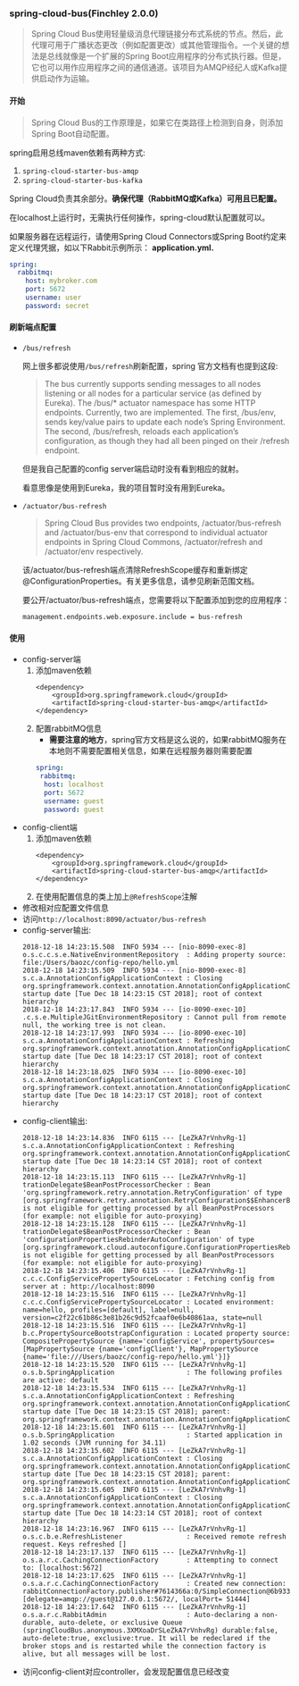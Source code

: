 ### spring-cloud-bus(Finchley 2.0.0)

> Spring Cloud Bus使用轻量级消息代理链接分布式系统的节点。然后，此代理可用于广播状态更改（例如配置更改）或其他管理指令。一个关键的想法是总线就像是一个扩展的Spring Boot应用程序的分布式执行器。但是，它也可以用作应用程序之间的通信通道。该项目为AMQP经纪人或Kafka提供启动作为运输。

#### 开始
> Spring Cloud Bus的工作原理是，如果它在类路径上检测到自身，则添加Spring Boot自动配置。

spring启用总线maven依赖有两种方式:
1. `spring-cloud-starter-bus-amqp`
2. `spring-cloud-starter-bus-kafka`

Spring Cloud负责其余部分。**确保代理（RabbitMQ或Kafka）可用且已配置。**

在localhost上运行时，无需执行任何操作，spring-cloud默认配置就可以。

如果服务器在远程运行，请使用Spring Cloud Connectors或Spring Boot约定来定义代理凭据，如以下Rabbit示例所示：
**application.yml.**
```yaml
spring:
  rabbitmq:
    host: mybroker.com
    port: 5672
    username: user
    password: secret
```

#### 刷新端点配置

- `/bus/refresh`

    网上很多都说使用`/bus/refresh`刷新配置，spring 官方文档有也提到这段:

    > The bus currently supports sending messages to all nodes listening or all nodes for a particular service (as defined by Eureka). The /bus/* actuator namespace has some HTTP endpoints. Currently, two are implemented. The first, /bus/env, sends key/value pairs to update each node’s Spring Environment. The second, /bus/refresh, reloads each application’s configuration, as though they had all been pinged on their /refresh endpoint.

    但是我自己配置的config server端启动时没有看到相应的就射。

    看意思像是使用到Eureka，我的项目暂时没有用到Eureka。

- `/actuator/bus-refresh`
    > Spring Cloud Bus provides two endpoints, /actuator/bus-refresh and /actuator/bus-env that correspond to individual actuator endpoints in Spring Cloud Commons, /actuator/refresh and /actuator/env respectively.

    该/actuator/bus-refresh端点清除RefreshScope缓存和重新绑定 @ConfigurationProperties。有关更多信息，请参见刷新范围文档。

    要公开/actuator/bus-refresh端点，您需要将以下配置添加到您的应用程序：
    ```properties
    management.endpoints.web.exposure.include = bus-refresh
    ```

#### 使用

- config-server端
    1. 添加maven依赖
        ```maven
        <dependency>
            <groupId>org.springframework.cloud</groupId>
            <artifactId>spring-cloud-starter-bus-amqp</artifactId>
        </dependency>
        ```
    2. 配置rabbitMQ信息
        - **需要注意的地方**，spring官方文档是这么说的，如果rabbitMQ服务在本地则不需要配置相关信息，如果在远程服务器则需要配置
        ```yaml
        spring:
         rabbitmq:
          host: localhost
          port: 5672
          username: guest
          password: guest
        ```
- config-client端
    1. 添加maven依赖
        ```
        <dependency>
            <groupId>org.springframework.cloud</groupId>
            <artifactId>spring-cloud-starter-bus-amqp</artifactId>
        </dependency>
        ```
    2. 在使用配置信息的类上加上`@RefreshScope`注解
- 修改相对应配置文件信息
- 访问`http://localhost:8090/actuator/bus-refresh`
- config-server输出:
    ```
    2018-12-18 14:23:15.508  INFO 5934 --- [nio-8090-exec-8] o.s.c.c.s.e.NativeEnvironmentRepository  : Adding property source: file:/Users/baozc/config-repo/hello.yml
    2018-12-18 14:23:15.509  INFO 5934 --- [nio-8090-exec-8] s.c.a.AnnotationConfigApplicationContext : Closing org.springframework.context.annotation.AnnotationConfigApplicationContext@3c5f61ff: startup date [Tue Dec 18 14:23:15 CST 2018]; root of context hierarchy
    2018-12-18 14:23:17.843  INFO 5934 --- [io-8090-exec-10] .c.s.e.MultipleJGitEnvironmentRepository : Cannot pull from remote null, the working tree is not clean.
    2018-12-18 14:23:17.993  INFO 5934 --- [io-8090-exec-10] s.c.a.AnnotationConfigApplicationContext : Refreshing org.springframework.context.annotation.AnnotationConfigApplicationContext@f458ea6: startup date [Tue Dec 18 14:23:17 CST 2018]; root of context hierarchy
    2018-12-18 14:23:18.025  INFO 5934 --- [io-8090-exec-10] s.c.a.AnnotationConfigApplicationContext : Closing org.springframework.context.annotation.AnnotationConfigApplicationContext@f458ea6: startup date [Tue Dec 18 14:23:17 CST 2018]; root of context hierarchy
    ```
- config-client输出:
    ```
    2018-12-18 14:23:14.836  INFO 6115 --- [LeZkA7rVnhvRg-1] s.c.a.AnnotationConfigApplicationContext : Refreshing org.springframework.context.annotation.AnnotationConfigApplicationContext@5ca35cdd: startup date [Tue Dec 18 14:23:14 CST 2018]; root of context hierarchy
    2018-12-18 14:23:15.113  INFO 6115 --- [LeZkA7rVnhvRg-1] trationDelegate$BeanPostProcessorChecker : Bean 'org.springframework.retry.annotation.RetryConfiguration' of type [org.springframework.retry.annotation.RetryConfiguration$$EnhancerBySpringCGLIB$$cdf36607] is not eligible for getting processed by all BeanPostProcessors (for example: not eligible for auto-proxying)
    2018-12-18 14:23:15.128  INFO 6115 --- [LeZkA7rVnhvRg-1] trationDelegate$BeanPostProcessorChecker : Bean 'configurationPropertiesRebinderAutoConfiguration' of type [org.springframework.cloud.autoconfigure.ConfigurationPropertiesRebinderAutoConfiguration$$EnhancerBySpringCGLIB$$f449d0df] is not eligible for getting processed by all BeanPostProcessors (for example: not eligible for auto-proxying)
    2018-12-18 14:23:15.406  INFO 6115 --- [LeZkA7rVnhvRg-1] c.c.c.ConfigServicePropertySourceLocator : Fetching config from server at : http://localhost:8090
    2018-12-18 14:23:15.516  INFO 6115 --- [LeZkA7rVnhvRg-1] c.c.c.ConfigServicePropertySourceLocator : Located environment: name=hello, profiles=[default], label=null, version=c2f22c61b86c3e81b26c9d52fcaaf0e6b40861aa, state=null
    2018-12-18 14:23:15.516  INFO 6115 --- [LeZkA7rVnhvRg-1] b.c.PropertySourceBootstrapConfiguration : Located property source: CompositePropertySource {name='configService', propertySources=[MapPropertySource {name='configClient'}, MapPropertySource {name='file:///Users/baozc/config-repo/hello.yml'}]}
    2018-12-18 14:23:15.520  INFO 6115 --- [LeZkA7rVnhvRg-1] o.s.b.SpringApplication                  : The following profiles are active: default
    2018-12-18 14:23:15.534  INFO 6115 --- [LeZkA7rVnhvRg-1] s.c.a.AnnotationConfigApplicationContext : Refreshing org.springframework.context.annotation.AnnotationConfigApplicationContext@212a15b5: startup date [Tue Dec 18 14:23:15 CST 2018]; parent: org.springframework.context.annotation.AnnotationConfigApplicationContext@5ca35cdd
    2018-12-18 14:23:15.601  INFO 6115 --- [LeZkA7rVnhvRg-1] o.s.b.SpringApplication                  : Started application in 1.02 seconds (JVM running for 34.11)
    2018-12-18 14:23:15.602  INFO 6115 --- [LeZkA7rVnhvRg-1] s.c.a.AnnotationConfigApplicationContext : Closing org.springframework.context.annotation.AnnotationConfigApplicationContext@212a15b5: startup date [Tue Dec 18 14:23:15 CST 2018]; parent: org.springframework.context.annotation.AnnotationConfigApplicationContext@5ca35cdd
    2018-12-18 14:23:15.605  INFO 6115 --- [LeZkA7rVnhvRg-1] s.c.a.AnnotationConfigApplicationContext : Closing org.springframework.context.annotation.AnnotationConfigApplicationContext@5ca35cdd: startup date [Tue Dec 18 14:23:14 CST 2018]; root of context hierarchy
    2018-12-18 14:23:16.967  INFO 6115 --- [LeZkA7rVnhvRg-1] o.s.c.b.e.RefreshListener                : Received remote refresh request. Keys refreshed []
    2018-12-18 14:23:17.137  INFO 6115 --- [LeZkA7rVnhvRg-1] o.s.a.r.c.CachingConnectionFactory       : Attempting to connect to: [localhost:5672]
    2018-12-18 14:23:17.625  INFO 6115 --- [LeZkA7rVnhvRg-1] o.s.a.r.c.CachingConnectionFactory       : Created new connection: rabbitConnectionFactory.publisher#7614366a:0/SimpleConnection@6b933bbe [delegate=amqp://guest@127.0.0.1:5672/, localPort= 51444]
    2018-12-18 14:23:17.642  INFO 6115 --- [LeZkA7rVnhvRg-1] o.s.a.r.c.RabbitAdmin                    : Auto-declaring a non-durable, auto-delete, or exclusive Queue (springCloudBus.anonymous.3XMXoaDrSLeZkA7rVnhvRg) durable:false, auto-delete:true, exclusive:true. It will be redeclared if the broker stops and is restarted while the connection factory is alive, but all messages will be lost.
    ```
- 访问config-client对应controller，会发现配置信息已经改变
